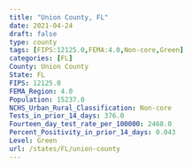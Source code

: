 ```yaml
---
title: "Union County, FL"
date: 2021-04-24
draft: false
type: county
tags: [FIPS:12125.0,FEMA:4.0,Non-core,Green]
categories: [FL]
County: Union County
State: FL
FIPS: 12125.0
FEMA_Region: 4.0
Population: 15237.0
NCHS_Urban_Rural_Classification: Non-core
Tests_in_prior_14_days: 376.0
Fourteen_day_test_rate_per_100000: 2468.0
Percent_Positivity_in_prior_14_days: 0.043
Level: Green
url: /states/FL/union-county
---
```



